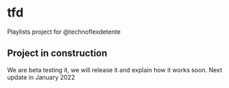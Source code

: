 # tfd
Playlists project for @technoflexdetente

Project in construction
-------------
We are beta testing it, we will release it and explain how it works soon.
Next update in January 2022
